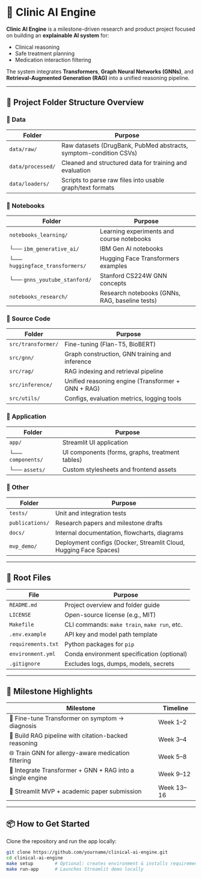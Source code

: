 # 🧠 Clinic AI Engine

**Clinic AI Engine** is a milestone-driven research and product project focused on building an **explainable AI system** for:

- Clinical reasoning  
- Safe treatment planning  
- Medication interaction filtering  

The system integrates **Transformers**, **Graph Neural Networks (GNNs)**, and **Retrieval-Augmented Generation (RAG)** into a unified reasoning pipeline.

---

## 📁 Project Folder Structure Overview

### 🔹 Data

| Folder              | Purpose                                                            |
|---------------------|--------------------------------------------------------------------|
| `data/raw/`         | Raw datasets (DrugBank, PubMed abstracts, symptom-condition CSVs)  |
| `data/processed/`   | Cleaned and structured data for training and evaluation            |
| `data/loaders/`     | Scripts to parse raw files into usable graph/text formats          |

### 🔹 Notebooks

| Folder                                      | Purpose                                         |
|---------------------------------------------|-------------------------------------------------|
| `notebooks_learning/`                       | Learning experiments and course notebooks       |
| └── `ibm_generative_ai/`                    | IBM Gen AI notebooks                            |
| └── `huggingface_transformers/`             | Hugging Face Transformers examples              |
| └── `gnns_youtube_stanford/`                | Stanford CS224W GNN concepts                    |
| `notebooks_research/`                       | Research notebooks (GNNs, RAG, baseline tests)  |

### 🔹 Source Code

| Folder              | Purpose                                                            |
|---------------------|--------------------------------------------------------------------|
| `src/transformer/`  | Fine-tuning (Flan-T5, BioBERT)                                     |
| `src/gnn/`          | Graph construction, GNN training and inference                     |
| `src/rag/`          | RAG indexing and retrieval pipeline                                |
| `src/inference/`    | Unified reasoning engine (Transformer + GNN + RAG)                 |
| `src/utils/`        | Configs, evaluation metrics, logging tools                         |

### 🔹 Application

| Folder              | Purpose                                                            |
|---------------------|--------------------------------------------------------------------|
| `app/`              | Streamlit UI application                                           |
| └── `components/`   | UI components (forms, graphs, treatment tables)                    |
| └── `assets/`       | Custom stylesheets and frontend assets                             |

### 🔹 Other

| Folder              | Purpose                                                            |
|---------------------|--------------------------------------------------------------------|
| `tests/`            | Unit and integration tests                                         |
| `publications/`     | Research papers and milestone drafts                               |
| `docs/`             | Internal documentation, flowcharts, diagrams                       |
| `mvp_demo/`         | Deployment configs (Docker, Streamlit Cloud, Hugging Face Spaces)  |

---

## 🔧 Root Files

| File                | Purpose                                      |
|---------------------|----------------------------------------------|
| `README.md`         | Project overview and folder guide            |
| `LICENSE`           | Open-source license (e.g., MIT)              |
| `Makefile`          | CLI commands: `make train`, `make run`, etc. |
| `.env.example`      | API key and model path template              |
| `requirements.txt`  | Python packages for `pip`                    |
| `environment.yml`   | Conda environment specification (optional)   |
| `.gitignore`        | Excludes logs, dumps, models, secrets        |

---

## 📌 Milestone Highlights

| Milestone                                                   | Timeline     |
|-------------------------------------------------------------|--------------|
| 🔬 Fine-tune Transformer on symptom → diagnosis             | Week 1–2     |
| 📖 Build RAG pipeline with citation-backed reasoning         | Week 3–4     |
| 🌐 Train GNN for allergy-aware medication filtering          | Week 5–8     |
| 🧠 Integrate Transformer + GNN + RAG into a single engine     | Week 9–12    |
| 🚀 Streamlit MVP + academic paper submission                 | Week 13–16   |

---

## 📦 How to Get Started

Clone the repository and run the app locally:

```bash
git clone https://github.com/yourname/clinical-ai-engine.git
cd clinical-ai-engine
make setup        # Optional: creates environment & installs requirements
make run-app      # Launches Streamlit demo locally
